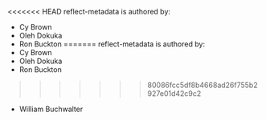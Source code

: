 <<<<<<< HEAD
reflect-metadata is authored by:
* Cy Brown
* Oleh Dokuka
* Ron Buckton
=======
reflect-metadata is authored by:
* Cy Brown
* Oleh Dokuka
* Ron Buckton
>>>>>>> 80086fcc5df8b4668ad26f755b2927e01d42c9c2
* William Buchwalter